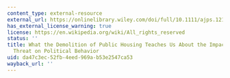 ```yaml
---
content_type: external-resource
external_url: https://onlinelibrary.wiley.com/doi/full/10.1111/ajps.12156
has_external_license_warning: true
license: https://en.wikipedia.org/wiki/All_rights_reserved
status: ''
title: What the Demolition of Public Housing Teaches Us About the Impact of Racial
  Threat on Political Behavior
uid: da47c3ec-52fb-4eed-969a-b53e2547ca53
wayback_url: ''
---
```

